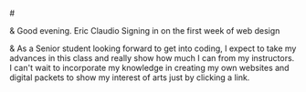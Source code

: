 #<!DOCTYPE html>
<html lang="en">
<head>
  <meta charset="UTF-8">
  <title>ITMD-361 Internet Technologies and Web Design</title>
</head>
<body>
  <p>&amp; Good evening. Eric Claudio Signing in on the first week of web design</p>
  <p>&amp; As a Senior student looking forward to get into coding, I expect to take my advances in this class and really show how much I can from my instructors. I can't wait to incorporate my knowledge in creating my own websites and digital packets to show my interest of arts just by clicking a link. </p>
</body>
</html> 
